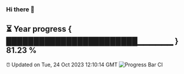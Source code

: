 ### Hi there 👋
⏳ Year progress { ████████████████████████▁▁▁▁▁▁ } 81.23 %
---
⏰ Updated on Tue, 24 Oct 2023 12:10:14 GMT
![Progress Bar CI](https://github.com/Moyi321/Moyi321/workflows/Progress%20Bar%20CI/badge.svg)

